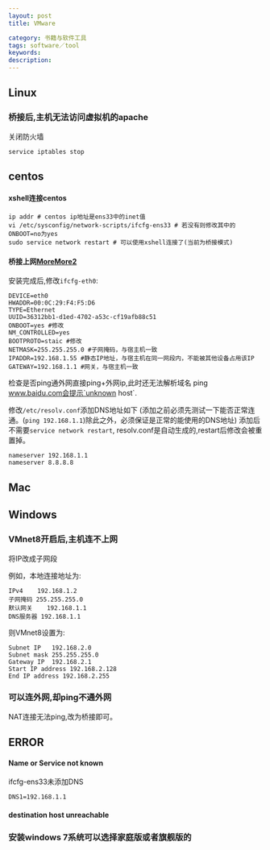```yaml
---
layout: post
title: VMware

category: 书籍与软件工具
tags: software／tool
keywords: 
description: 
---
```


## Linux


### 桥接后,主机无法访问虚拟机的apache

关闭防火墙

```
service iptables stop
```

## centos

#### xshell连接centos

```
ip addr # centos ip地址是ens33中的inet值
vi /etc/sysconfig/network-scripts/ifcfg-ens33 # 若没有则修改其中的ONBOOT=no为yes
sudo service network restart # 可以使用xshell连接了(当前为桥接模式)
```

#### 桥接上网[More](https://blog.ttionya.com/article-1159.html)[More2](https://www.jb51.net/LINUXjishu/449129.html)

安装完成后,修改`ifcfg-eth0`:
```
DEVICE=eth0
HWADDR=00:0C:29:F4:F5:D6
TYPE=Ethernet
UUID=36312bb1-d1ed-4702-a53c-cf19afb88c51
ONBOOT=yes #修改
NM_CONTROLLED=yes
BOOTPROTO=staic #修改
NETMASK=255.255.255.0 #子网掩码，与宿主机一致
IPADDR=192.168.1.55 #静态IP地址，与宿主机在同一网段内，不能被其他设备占用该IP
GATEWAY=192.168.1.1 #网关，与宿主机一致
```


检查是否ping通外网直接ping+外网ip,此时还无法解析域名
ping www.baidu.com会提示`unknown host`.

修改`/etc/resolv.conf`添加DNS地址如下 (添加之前必须先测试一下能否正常连通。(`ping 192.168.1.1`)除此之外，必须保证是正常的能使用的DNS地址)
添加后不需要`service network restart`, resolv.conf是自动生成的,restart后修改会被重置掉。

```
nameserver 192.168.1.1
nameserver 8.8.8.8
```

## Mac
## Windows

### VMnet8开启后,主机连不上网

将IP改成子网段

例如，本地连接地址为:

```
IPv4 	192.168.1.2
子网掩码 255.255.255.0
默认网关	192.168.1.1
DNS服务器 192.168.1.1
```

则VMnet8设置为:

```
Subnet IP	192.168.2.0
Subnet mask	255.255.255.0
Gateway IP	192.168.2.1
Start IP address 192.168.2.128
End IP address 192.168.2.255
```

### 可以连外网,却ping不通外网

NAT连接无法ping,改为桥接即可。


## ERROR

#### Name or Service not known

ifcfg-ens33未添加DNS

```
DNS1=192.168.1.1
```

#### destination host unreachable

### 安装windows 7系统可以选择家庭版或者旗舰版的